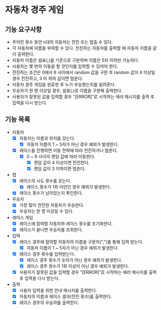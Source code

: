 # 자동차 경주 게임

## 기능 요구사항

- 주어진 횟수 동안 n대의 자동차는 전진 또는 멈출 수 있다.
- 각 자동차에 이름을 부여할 수 있다. 전진하는 자동차를 출력할 때 자동차 이름을 같이 출력한다.
- 자동차 이름은 쉼표(,)를 기준으로 구분하며 이름은 5자 이하만 가능하다.
- 사용자는 몇 번의 이동을 할 것인지를 입력할 수 있어야 한다.
- 전진하는 조건은 0에서 9 사이에서 random 값을 구한 후 random 값이 4 이상일 경우 전진하고, 3 이 하의 값이면 멈춘다.
- 자동차 경주 게임을 완료한 후 누가 우승했는지를 알려준다.
- 우승자가 한 명 이상일 경우, 쉼표(,)로 이름을 구분해 출력한다.
- 사용자가 잘못된 값을 입력할 경우 “[ERROR]”로 시작하는 에러 메시지를 출력 후 입력을 다시 받는다.

## 기능 목록

- 자동차
    - [x] 자동차는 이름과 위치를 갖는다.
        - [x] 자동차 이름이 1 ~ 5자가 아닌 경우 예외가 발생한다.
    - [x] 레이스를 진행하면 이동 전략에 따라 전진하거나 멈춘다.
        - [x] 0 ~ 9 사이의 랜덤 값에 따라 이동한다.
            - [x] 랜덤 값이 4 이상이면 전진한다.
            - [x] 랜덤 값이 3 이하이면 멈춘다.

- 랩
    - [x] 레이스의 시도 횟수를 갖는다.
        - [x] 레이스 횟수가 1회 미만인 경우 예외가 발생한다.
    - [x] 레이스 횟수가 남아있는지 확인한다.

- 우승자
    - [x] 가장 많이 전진한 자동차가 우승한다.
    - [x] 우승자는 한 명 이상일 수 있다.

- 레이스 게임
    - [x] 레이스에 참여할 자동차와 레이스 횟수를 초기화한다.
    - [x] 레이스가 끝나면 우승자를 조회한다.

- 입력
    - [x] 레이스 경주에 참여할 자동차의 이름을 구분자(",")를 통해 입력 받는다.
        - [x] 자동차 이름이 1 ~ 5자가 아닌 경우 예외가 발생한다.
    - [x] 레이스 경주 횟수를 입력받는다.
        - [x] 레이스 경주 횟수가 숫자가 아닌 경우 예외가 발생한다.
        - [x] 레이스 경주 횟수가 1회 이상이 아닌 경우 예외가 발생한다.
    - [x] 사용자가 잘못된 값을 입력할 경우 “[ERROR]”로 시작하는 에러 메시지를 출력 후 입력을 다시 받는다.

- 출력
    - [x] 사용자 입력을 위한 안내 메시지를 출력한다.
    - [x] 자동차의 이름과 레이스 결과(전진 횟수)를 출력한다.
    - [x] 레이스 경주의 우승자를 출력한다.
